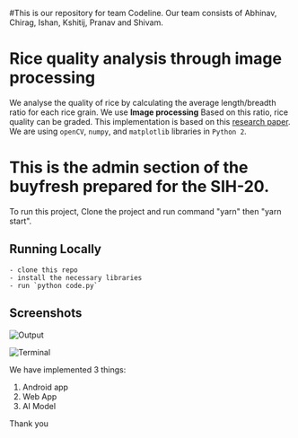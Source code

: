 #This is our repository for team Codeline. Our team consists of Abhinav, Chirag, Ishan, Kshitij, Pranav and Shivam.


# Rice quality analysis through image processing
We analyse the quality of rice by calculating the average length/breadth ratio for each rice grain. We use **Image processing** Based on this ratio, rice quality can be graded. This implementation is based on this [research paper](https://github.com/hkedia321/rice-quality-analysis/research-paper.pdf). We are using `openCV`, `numpy`, and `matplotlib` libraries in `Python 2`.


# This is the admin section of the buyfresh prepared for the SIH-20.

To run this project, Clone the project and run command "yarn" then "yarn start".



## Running Locally
```
- clone this repo
- install the necessary libraries
- run `python code.py`
```

## Screenshots
![Output](https://github.com/hkedia321/rice-quality-analysis/blob/master/screenshots/images.png)

![Terminal](https://github.com/hkedia321/rice-quality-analysis/blob/master/screenshots/terminal.png)


We have implemented 3 things:
1. Android app
2. Web App
3. AI Model

Thank you
